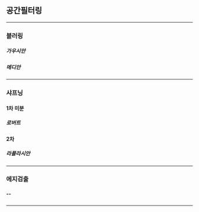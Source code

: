 ## 공간필터링
----------
### 블러링
##### 가우시안
##### 메디안
----------
### 샤프닝
#### 1차 미분
##### 로버트
##### 
#### 2차
##### 라플라시안
----------
### 에지검출
##### --
----------
